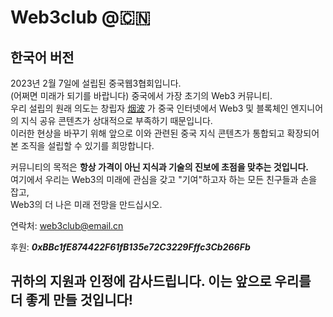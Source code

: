 # Web3club @🇨🇳
## 한국어 버전
2023년 2월 7일에 설립된 중국웹3협회입니다.<br>
(어쩌면 미래가 되기를 바랍니다) 중국에서 가장 초기의 Web3 커뮤니티.<br>
우리 설립의 원래 의도는 창립자 [烟波](https://www.github.com/yanboishere/) 가 중국 인터넷에서 Web3 및 블록체인 엔지니어의 지식 공유 콘텐츠가 상대적으로 부족하기 때문입니다.<br>
이러한 현상을 바꾸기 위해 앞으로 이와 관련된 중국 지식 콘텐츠가 통합되고 확장되어 본 조직을 설립할 수 있기를 희망합니다.<br>

커뮤니티의 목적은 **항상 가격이 아닌 지식과 기술의 진보에 초점을 맞추는 것입니다.**<br>
여기에서 우리는 Web3의 미래에 관심을 갖고 "기여"하고자 하는 모든 친구들과 손을 잡고,<br>
Web3의 더 나은 미래 전망을 만드십시오.<br>

연락처: web3club@email.cn

후원: ***0xBBc1fE874422F61fB135e72C3229Fffc3Cb266Fb***

## 귀하의 지원과 인정에 감사드립니다. 이는 앞으로 우리를 더 좋게 만들 것입니다!
